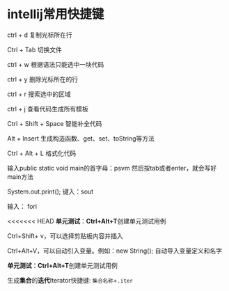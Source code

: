 # intellij常用快捷键

ctrl + d 复制光标所在行

Ctrl + Tab 切换文件

ctrl + w 根据语法只能选中一块代码

ctrl + y 删除光标所在的行

ctrl + r 搜索选中的区域

ctrl + j 查看代码生成所有模板

Ctrl + Shift + Space 智能补全代码

Alt + Insert 生成构造函数、get、set、toString等方法

Ctrl + Alt + L 格式化代码

输入public static void main的首字母：psvm  然后按tab或者enter，就会写好main方法   

System.out.print(); 键入：sout

输入： fori

<<<<<<< HEAD
**单元测试**：**Ctrl+Alt+T**创建单元测试用例

Ctrl+Shift+ v，可以选择剪贴板内容并插入

Ctrl+Alt+V，可以自动引入变量。例如：new String(); 自动导入变量定义和名字

**单元测试**：**Ctrl+Alt+T**创建单元测试用例

生成**集合**的**迭代**Iterator快捷键: `集合名称`+`.iter`

